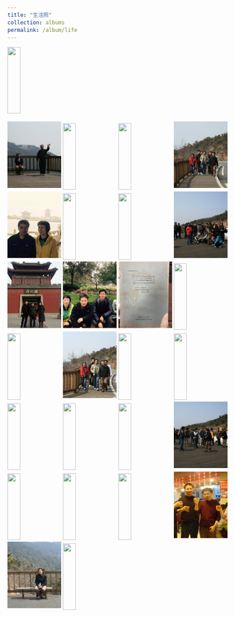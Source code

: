 ```yaml
---
title: "生活照"
collection: albums
permalink: /album/life
---
```

<style>.gallery-img{ height: 150px;object-fit: cover;margin-bottom: 4px;}</style><a href="../keli_photo/life/WeChat Image_20220328132232.jpg"><img class="gallery-img" src="../keli_photo/life/WeChat Image_20220328132232.jpg" width="24%"></a>
<a href="../keli_photo/life/WeChat Image_20220323135853.jpg"><img class="gallery-img" src="../keli_photo/life/WeChat Image_20220323135853.jpg" width="24%"></a>
<a href="../keli_photo/life/WeChat Image_20220323141511.jpg"><img class="gallery-img" src="../keli_photo/life/WeChat Image_20220323141511.jpg" height="25" width="24%"></a>
<a href="../keli_photo/life/WeChat Image_20220328132155.jpg"><img class="gallery-img" src="../keli_photo/life/WeChat Image_20220328132155.jpg" height="25" width="24%"></a>
<a href="../keli_photo/life/WeChat Image_20220323140356.jpg"><img class="gallery-img" src="../keli_photo/life/WeChat Image_20220323140356.jpg" height="25" width="24%"></a>
<a href="../keli_photo/life/af6d5117e4b24354fe087428d3ff6e75.jpg"><img class="gallery-img" src="../keli_photo/life/af6d5117e4b24354fe087428d3ff6e75.jpg" height="25" width="24%"></a>
<a href="../keli_photo/life/WeChat Image_20220328132428.jpg"><img class="gallery-img" src="../keli_photo/life/WeChat Image_20220328132428.jpg" height="25" width="24%"></a>
<a href="../keli_photo/life/WeChat Image_20220323140914.jpg"><img class="gallery-img" src="../keli_photo/life/WeChat Image_20220323140914.jpg" height="25" width="24%"></a>
<a href="../keli_photo/life/WeChat Image_20220323135619.jpg"><img class="gallery-img" src="../keli_photo/life/WeChat Image_20220323135619.jpg" height="25" width="24%"></a>
<a href="../keli_photo/life/WeChat Image_20220322203451.jpg"><img class="gallery-img" src="../keli_photo/life/WeChat Image_20220322203451.jpg" height="25" width="24%"></a>
<a href="../keli_photo/life/WeChat Image_20220322203528.jpg"><img class="gallery-img" src="../keli_photo/life/WeChat Image_20220322203528.jpg" height="25" width="24%"></a>
<a href="../keli_photo/life/WeChat Image_20220323205923.jpg"><img class="gallery-img" src="../keli_photo/life/WeChat Image_20220323205923.jpg" height="25" width="24%"></a>
<a href="../keli_photo/life/WeChat_Image_20220323141826.jpg"><img class="gallery-img" src="../keli_photo/life/WeChat_Image_20220323141826.jpg" height="25" width="24%"></a>
<a href="../keli_photo/life/WeChat Image_20220328131919.jpg"><img class="gallery-img" src="../keli_photo/life/WeChat Image_20220328131919.jpg" height="25" width="24%"></a>
<a href="../keli_photo/life/WeChat Image_20220323135915.jpg"><img class="gallery-img" src="../keli_photo/life/WeChat Image_20220323135915.jpg" height="25" width="24%"></a>
<a href="../keli_photo/life/WeChat Image_20220328132027.jpg"><img class="gallery-img" src="../keli_photo/life/WeChat Image_20220328132027.jpg" height="25" width="24%"></a>
<a href="../keli_photo/life/WeChat Image_20220323141011.jpg"><img class="gallery-img" src="../keli_photo/life/WeChat Image_20220323141011.jpg" height="25" width="24%"></a>
<a href="../keli_photo/life/WeChat Image_20220323142126.jpg"><img class="gallery-img" src="../keli_photo/life/WeChat Image_20220323142126.jpg" height="25" width="24%"></a>
<a href="../keli_photo/life/WeChat Image_20220328132707.jpg"><img class="gallery-img" src="../keli_photo/life/WeChat Image_20220328132707.jpg" height="25" width="24%"></a>
<a href="../keli_photo/life/WeChat Image_20220323135050.jpg"><img class="gallery-img" src="../keli_photo/life/WeChat Image_20220323135050.jpg" height="25" width="24%"></a>
<a href="../keli_photo/life/WeChat Image_20220323135712.jpg"><img class="gallery-img" src="../keli_photo/life/WeChat Image_20220323135712.jpg" height="25" width="24%"></a>
<a href="../keli_photo/life/WeChat Image_20220323141645.jpg"><img class="gallery-img" src="../keli_photo/life/WeChat Image_20220323141645.jpg" height="25" width="24%"></a>
<a href="../keli_photo/life/WeChat Image_20220323140455.jpg"><img class="gallery-img" src="../keli_photo/life/WeChat Image_20220323140455.jpg" height="25" width="24%"></a>
<a href="../keli_photo/life/WeChat Image_20220323135741.jpg"><img class="gallery-img" src="../keli_photo/life/WeChat Image_20220323135741.jpg" height="25" width="24%"></a>
<a href="../keli_photo/life/WeChat Image_20220328132744.jpg"><img class="gallery-img" src="../keli_photo/life/WeChat Image_20220328132744.jpg" height="25" width="24%"></a>
<a href="../keli_photo/life/WeChat Image_20220323135811.jpg"><img class="gallery-img" src="../keli_photo/life/WeChat Image_20220323135811.jpg" height="25" width="24%"></a>
<a href="../keli_photo/life/WeChat Image_20220328132544.jpg"><img class="gallery-img" src="../keli_photo/life/WeChat Image_20220328132544.jpg" height="25" width="24%"></a>
